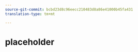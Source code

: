```yaml
---
source-git-commit: bcbd23d8c96eecc210483d8a86e41000b45fa431
translation-type: tm+mt

---
```

# placeholder
